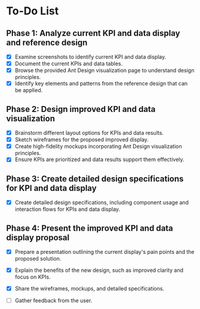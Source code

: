 # To-Do List

## Phase 1: Analyze current KPI and data display and reference design
- [x] Examine screenshots to identify current KPI and data display.
- [x] Document the current KPIs and data tables.
- [x] Browse the provided Ant Design visualization page to understand design principles.
- [x] Identify key elements and patterns from the reference design that can be applied.

## Phase 2: Design improved KPI and data visualization
- [x] Brainstorm different layout options for KPIs and data results.
- [x] Sketch wireframes for the proposed improved display.
- [x] Create high-fidelity mockups incorporating Ant Design visualization principles.
- [x] Ensure KPIs are prioritized and data results support them effectively.

## Phase 3: Create detailed design specifications for KPI and data display
- [x] Create detailed design specifications, including component usage and interaction flows for KPIs and data display.

## Phase 4: Present the improved KPI and data display proposal
- [x] Prepare a presentation outlining the current display's pain points and the proposed solution.
- [x] Explain the benefits of the new design, such as improved clarity and focus on KPIs.
- [x] Share the wireframes, mockups, and detailed specifications.
- [ ] Gather feedback from the user.


